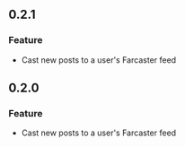 ## 0.2.1

### Feature

* Cast new posts to a user's Farcaster feed

## 0.2.0

### Feature

* Cast new posts to a user's Farcaster feed